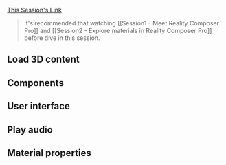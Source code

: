 [This Session's Link](https://developer.apple.com/videos/play/wwdc2023/10273/)

>It's recommended that watching [[Session1 - Meet Reality Composer Pro]] and [[Session2 - Explore materials in Reality Composer Pro]] before dive in this session.

## Load 3D content

## Components

## User interface

## Play audio

## Material properties
